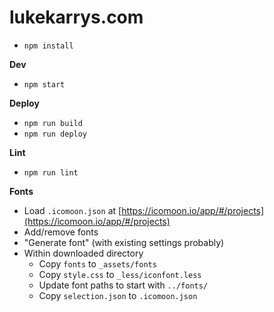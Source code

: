 lukekarrys.com
=======================

- `npm install`

**Dev**
- `npm start`

**Deploy**
- `npm run build`
- `npm run deploy`

**Lint**
- `npm run lint`

**Fonts**
- Load `.icomoon.json` at [https://icomoon.io/app/#/projects](https://icomoon.io/app/#/projects)
- Add/remove fonts
- "Generate font" (with existing settings probably)
- Within downloaded directory
  - Copy `fonts` to `_assets/fonts`
  - Copy `style.css` to `_less/iconfont.less`
  - Update font paths to start with `../fonts/`
  - Copy `selection.json` to `.icomoon.json`